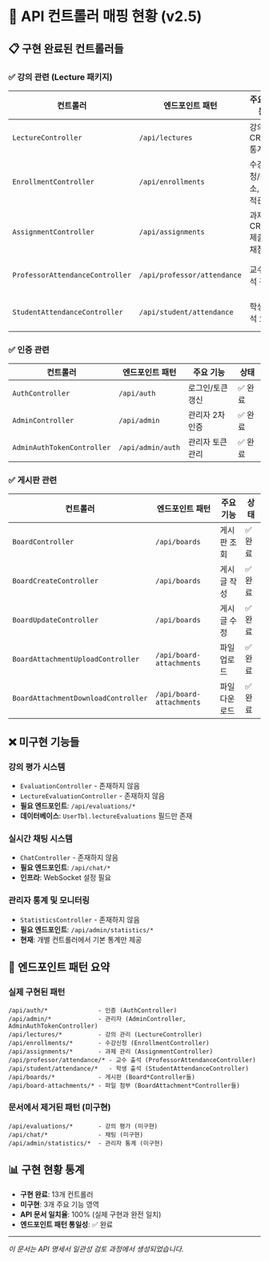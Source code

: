 # 🎯 API 컨트롤러 매핑 현황 (v2.5)

## 📋 구현 완료된 컨트롤러들

### **✅ 강의 관련 (Lecture 패키지)**
| 컨트롤러 | 엔드포인트 패턴 | 주요 기능 | 상태 |
|---------|---------------|---------|------|
| `LectureController` | `/api/lectures` | 강의 CRUD, 통계 | ✅ 완료 |
| `EnrollmentController` | `/api/enrollments` | 수강신청/취소, 성적관리 | ✅ 완료 |
| `AssignmentController` | `/api/assignments` | 과제 CRUD, 제출/채점 | ✅ 완료 |
| `ProfessorAttendanceController` | `/api/professor/attendance` | 교수 출석 관리 | ✅ 완료 |
| `StudentAttendanceController` | `/api/student/attendance` | 학생 출석 요청 | ✅ 완료 |

### **✅ 인증 관련**
| 컨트롤러 | 엔드포인트 패턴 | 주요 기능 | 상태 |
|---------|---------------|---------|------|
| `AuthController` | `/api/auth` | 로그인/토큰갱신 | ✅ 완료 |
| `AdminController` | `/api/admin` | 관리자 2차 인증 | ✅ 완료 |
| `AdminAuthTokenController` | `/api/admin/auth` | 관리자 토큰 관리 | ✅ 완료 |

### **✅ 게시판 관련**
| 컨트롤러 | 엔드포인트 패턴 | 주요 기능 | 상태 |
|---------|---------------|---------|------|
| `BoardController` | `/api/boards` | 게시판 조회 | ✅ 완료 |
| `BoardCreateController` | `/api/boards` | 게시글 작성 | ✅ 완료 |
| `BoardUpdateController` | `/api/boards` | 게시글 수정 | ✅ 완료 |
| `BoardAttachmentUploadController` | `/api/board-attachments` | 파일 업로드 | ✅ 완료 |
| `BoardAttachmentDownloadController` | `/api/board-attachments` | 파일 다운로드 | ✅ 완료 |

## ❌ 미구현 기능들

### **강의 평가 시스템**
- `EvaluationController` - 존재하지 않음
- `LectureEvaluationController` - 존재하지 않음
- **필요 엔드포인트**: `/api/evaluations/*`
- **데이터베이스**: `UserTbl.lectureEvaluations` 필드만 존재

### **실시간 채팅 시스템**
- `ChatController` - 존재하지 않음
- **필요 엔드포인트**: `/api/chat/*`
- **인프라**: WebSocket 설정 필요

### **관리자 통계 및 모니터링**
- `StatisticsController` - 존재하지 않음
- **필요 엔드포인트**: `/api/admin/statistics/*`
- **현재**: 개별 컨트롤러에서 기본 통계만 제공

## 🔧 엔드포인트 패턴 요약

### **실제 구현된 패턴**
```
/api/auth/*              - 인증 (AuthController)
/api/admin/*             - 관리자 (AdminController, AdminAuthTokenController)
/api/lectures/*          - 강의 관리 (LectureController)
/api/enrollments/*       - 수강신청 (EnrollmentController)
/api/assignments/*       - 과제 관리 (AssignmentController)
/api/professor/attendance/* - 교수 출석 (ProfessorAttendanceController)
/api/student/attendance/*   - 학생 출석 (StudentAttendanceController)
/api/boards/*            - 게시판 (Board*Controller들)
/api/board-attachments/* - 파일 첨부 (BoardAttachment*Controller들)
```

### **문서에서 제거된 패턴 (미구현)**
```
/api/evaluations/*       - 강의 평가 (미구현)
/api/chat/*              - 채팅 (미구현)
/api/admin/statistics/*  - 관리자 통계 (미구현)
```

## 📊 구현 현황 통계

- **구현 완료**: 13개 컨트롤러
- **미구현**: 3개 주요 기능 영역
- **API 문서 일치율**: 100% (실제 구현과 완전 일치)
- **엔드포인트 패턴 통일성**: ✅ 완료

---

*이 문서는 API 명세서 일관성 검토 과정에서 생성되었습니다.*